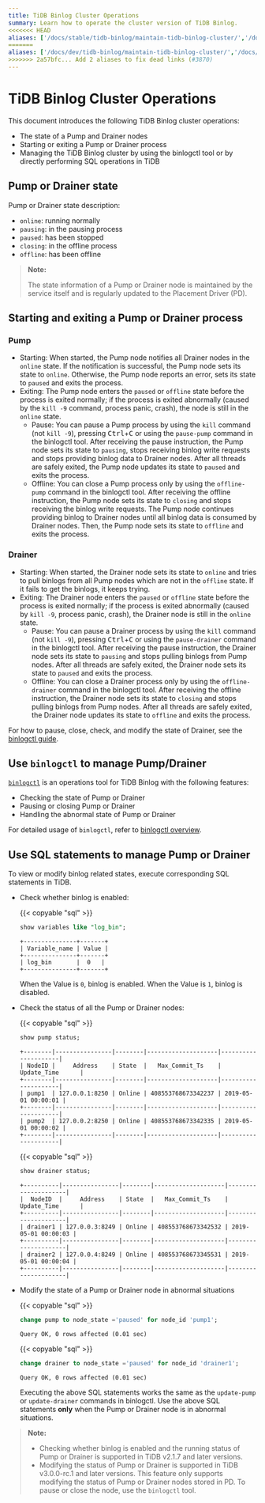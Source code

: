```yaml
---
title: TiDB Binlog Cluster Operations
summary: Learn how to operate the cluster version of TiDB Binlog.
<<<<<<< HEAD
aliases: ['/docs/stable/tidb-binlog/maintain-tidb-binlog-cluster/','/docs/v4.0/tidb-binlog/maintain-tidb-binlog-cluster/','/docs/stable/reference/tidb-binlog/maintain/']
=======
aliases: ['/docs/dev/tidb-binlog/maintain-tidb-binlog-cluster/','/docs/dev/reference/tidb-binlog/maintain/','/docs/dev/how-to/maintain/tidb-binlog/','/docs/dev/reference/tools/tidb-binlog/maintain/']
>>>>>>> 2a57bfc... Add 2 aliases to fix dead links (#3870)
---
```


# TiDB Binlog Cluster Operations

This document introduces the following TiDB Binlog cluster operations:

+ The state of a Pump and Drainer nodes
+ Starting or exiting a Pump or Drainer process
+ Managing the TiDB Binlog cluster by using the binlogctl tool or by directly performing SQL operations in TiDB

## Pump or Drainer state

Pump or Drainer state description:

* `online`: running normally
* `pausing`: in the pausing process
* `paused`: has been stopped
* `closing`: in the offline process
* `offline`: has been offline

> **Note:**
>
> The state information of a Pump or Drainer node is maintained by the service itself and is regularly updated to the Placement Driver (PD).

## Starting and exiting a Pump or Drainer process

### Pump

* Starting: When started, the Pump node notifies all Drainer nodes in the `online` state. If the notification is successful, the Pump node sets its state to `online`. Otherwise, the Pump node reports an error, sets its state to `paused` and exits the process.
* Exiting: The Pump node enters the `paused` or `offline` state before the process is exited normally; if the process is exited abnormally (caused by the `kill -9` command, process panic, crash), the node is still in the `online` state.
    * Pause: You can pause a Pump process by using the `kill` command (not `kill -9`), pressing <kbd>Ctrl</kbd>+<kbd>C</kbd> or using the `pause-pump` command in the binlogctl tool. After receiving the pause instruction, the Pump node sets its state to `pausing`, stops receiving binlog write requests and stops providing binlog data to Drainer nodes. After all threads are safely exited, the Pump node updates its state to `paused` and exits the process.
    * Offline: You can close a Pump process only by using the `offline-pump` command in the binlogctl tool. After receiving the offline instruction, the Pump node sets its state to `closing` and stops receiving the binlog write requests. The Pump node continues providing binlog to Drainer nodes until all binlog data is consumed by Drainer nodes. Then, the Pump node sets its state to `offline` and exits the process.

### Drainer

* Starting: When started, the Drainer node sets its state to `online` and tries to pull binlogs from all Pump nodes which are not in the `offline` state. If it fails to get the binlogs, it keeps trying.
* Exiting: The Drainer node enters the `paused` or `offline` state before the process is exited normally; if the process is exited abnormally (caused by `kill -9`, process panic, crash), the Drainer node is still in the `online` state.
    * Pause: You can pause a Drainer process by using the `kill` command (not `kill -9`), pressing <kbd>Ctrl</kbd>+<kbd>C</kbd> or using the `pause-drainer` command in the binlogctl tool. After receiving the pause instruction, the Drainer node sets its state to `pausing` and stops pulling binlogs from Pump nodes. After all threads are safely exited, the Drainer node sets its state to `paused` and exits the process.
    * Offline: You can close a Drainer process only by using the `offline-drainer` command in the binlogctl tool. After receiving the offline instruction, the Drainer node sets its state to `closing` and stops pulling binlogs from Pump nodes. After all threads are safely exited, the Drainer node updates its state to `offline` and exits the process.

For how to pause, close, check, and modify the state of Drainer, see the [binlogctl guide](/tidb-binlog/binlog-control.md).

## Use `binlogctl` to manage Pump/Drainer

[`binlogctl`](https://github.com/pingcap/tidb-binlog/tree/master/binlogctl) is an operations tool for TiDB Binlog with the following features:

* Checking the state of Pump or Drainer
* Pausing or closing Pump or Drainer
* Handling the abnormal state of Pump or Drainer

For detailed usage of `binlogctl`, refer to [binlogctl overview](/tidb-binlog/binlog-control.md).

## Use SQL statements to manage Pump or Drainer

To view or modify binlog related states, execute corresponding SQL statements in TiDB.

- Check whether binlog is enabled:

    {{< copyable "sql" >}}

    ```sql
    show variables like "log_bin";
    ```

    ```
    +---------------+-------+
    | Variable_name | Value |
    +---------------+-------+
    | log_bin       |  0   |
    +---------------+-------+
    ```
    
    When the Value is `0`, binlog is enabled. When the Value is `1`, binlog is disabled.

- Check the status of all the Pump or Drainer nodes:

    {{< copyable "sql" >}}

    ```sql
    show pump status;
    ```

    ```
    +--------|----------------|--------|--------------------|---------------------|
    | NodeID |     Address    | State  |   Max_Commit_Ts    |    Update_Time      |
    +--------|----------------|--------|--------------------|---------------------|
    | pump1  | 127.0.0.1:8250 | Online | 408553768673342237 | 2019-05-01 00:00:01 |
    +--------|----------------|--------|--------------------|---------------------|
    | pump2  | 127.0.0.2:8250 | Online | 408553768673342335 | 2019-05-01 00:00:02 |
    +--------|----------------|--------|--------------------|---------------------|
    ```

    {{< copyable "sql" >}}

    ```sql
    show drainer status;
    ```

    ```
    +----------|----------------|--------|--------------------|---------------------|
    |  NodeID  |     Address    | State  |   Max_Commit_Ts    |    Update_Time      |
    +----------|----------------|--------|--------------------|---------------------|
    | drainer1 | 127.0.0.3:8249 | Online | 408553768673342532 | 2019-05-01 00:00:03 |
    +----------|----------------|--------|--------------------|---------------------|
    | drainer2 | 127.0.0.4:8249 | Online | 408553768673345531 | 2019-05-01 00:00:04 |
    +----------|----------------|--------|--------------------|---------------------|
    ```

- Modify the state of a Pump or Drainer node in abnormal situations

    {{< copyable "sql" >}}

    ```sql
    change pump to node_state ='paused' for node_id 'pump1';
    ```

    ```
    Query OK, 0 rows affected (0.01 sec)
    ```

    {{< copyable "sql" >}}

    ```sql
    change drainer to node_state ='paused' for node_id 'drainer1';
    ```

    ```
    Query OK, 0 rows affected (0.01 sec)
    ```

    Executing the above SQL statements works the same as the `update-pump` or `update-drainer` commands in binlogctl. Use the above SQL statements **only** when the Pump or Drainer node is in abnormal situations.

> **Note:**
>
> - Checking whether binlog is enabled and the running status of Pump or Drainer is supported in TiDB v2.1.7 and later versions.
> - Modifying the status of Pump or Drainer is supported in TiDB v3.0.0-rc.1 and later versions. This feature only supports modifying the status of Pump or Drainer nodes stored in PD. To pause or close the node, use the `binlogctl` tool.
